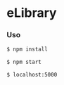 # eLibrary

### Uso

```sh
$ npm install
```

```sh
$ npm start

```

```sh
$ localhost:5000

```


